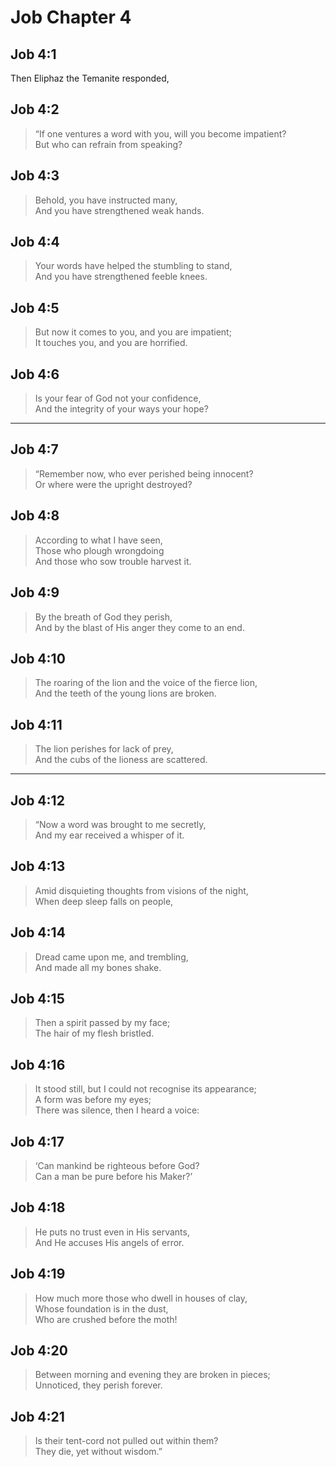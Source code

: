 # Job Chapter 4

## Job 4:1

Then Eliphaz the Temanite responded,

## Job 4:2

> “If one ventures a word with you, will you become impatient?  
> But who can refrain from speaking?

## Job 4:3

> Behold, you have instructed many,  
> And you have strengthened weak hands.

## Job 4:4

> Your words have helped the stumbling to stand,  
> And you have strengthened feeble knees.

## Job 4:5

> But now it comes to you, and you are impatient;  
> It touches you, and you are horrified.

## Job 4:6

> Is your fear of God not your confidence,  
> And the integrity of your ways your hope?

---

## Job 4:7

> “Remember now, who ever perished being innocent?  
> Or where were the upright destroyed?

## Job 4:8

> According to what I have seen,  
> Those who plough wrongdoing  
> And those who sow trouble harvest it.

## Job 4:9

> By the breath of God they perish,  
> And by the blast of His anger they come to an end.

## Job 4:10

> The roaring of the lion and the voice of the fierce lion,  
> And the teeth of the young lions are broken.

## Job 4:11

> The lion perishes for lack of prey,  
> And the cubs of the lioness are scattered.

---

## Job 4:12

> “Now a word was brought to me secretly,  
> And my ear received a whisper of it.

## Job 4:13

> Amid disquieting thoughts from visions of the night,  
> When deep sleep falls on people,

## Job 4:14

> Dread came upon me, and trembling,  
> And made all my bones shake.

## Job 4:15

> Then a spirit passed by my face;  
> The hair of my flesh bristled.

## Job 4:16

> It stood still, but I could not recognise its appearance;  
> A form was before my eyes;  
> There was silence, then I heard a voice:

## Job 4:17

> ‘Can mankind be righteous before God?  
> Can a man be pure before his Maker?’

## Job 4:18

> He puts no trust even in His servants,  
> And He accuses His angels of error.

## Job 4:19

> How much more those who dwell in houses of clay,  
> Whose foundation is in the dust,  
> Who are crushed before the moth!

## Job 4:20

> Between morning and evening they are broken in pieces;  
> Unnoticed, they perish forever.

## Job 4:21

> Is their tent-cord not pulled out within them?  
> They die, yet without wisdom.”

